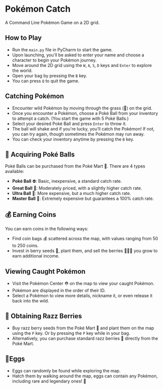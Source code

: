 # Pokémon Catch
A Command Line Pokémon Game on a 2D grid.

## How to Play
- Run the `main.py` file in PyCharm to start the game.
- Upon launching, you'll be asked to enter your name and choose a character to begin your Pokémon journey.
- Move around the 2D grid using the `W`, `A`, `S`, `D` keys and `Enter` to explore the world.
- Open your bag by pressing the `B` key.
- You can press `Q` to quit the game.

## Catching Pokémon
- Encounter wild Pokémon by moving through the grass (🌿) on the grid.
- Once you encounter a Pokémon, choose a Poké Ball from your inventory to attempt a catch. (You start the game with 5 Poké Balls.)
- Select your desired Poké Ball and press `Enter` to throw it.
- The ball will shake and if you're lucky, you'll catch the Pokémon! If not, you can try again, though sometimes the Pokémon may run away.
- You can check your inventory anytime by pressing the `B` key.

## 🏪 Acquiring Poké Balls
Poké Balls can be purchased from the Poké Mart 🏪. There are 4 types available:
- **Poké Ball** ⛔️: Basic, inexpensive, a standard catch rate.
- **Great Ball** 🔵: Moderately priced, with a slightly higher catch rate.
- **Ultra Ball** 🎱: More expensive, but a much higher catch rate.
- **Master Ball** 🔮: Extremely expensive but guarantees a 100% catch rate.

## 💰 Earning Coins
You can earn coins in the following ways:
- Find coin bags 💰 scattered across the map, with values ranging from 50 to 250 coins.
- Invest in berry seeds 🌱, plant them, and sell the berries 🍓🍋🍍 you grow to earn additional income.

## Viewing Caught Pokémon
- Visit the Pokémon Center ⛑️ on the map to view your caught Pokémon.
- Pokémon are displayed in the order of their ID.
- Select a Pokémon to view more details, nickname it, or even release it back into the wild.

## 🌱 Obtaining Razz Berries
- Buy razz berry seeds from the Poké Mart 🏪 and plant them on the map using the `P` key. Or by pressing the `P` key while in your bag.
- Alternatively, you can purchase standard razz berries 🍓 directly from the Poké Mart.

## 🥚Eggs
- Eggs can randomly be found while exploring the map.
- Hatch them by walking around the map, eggs can contain any Pokémon, including rare and legendary ones! 🦄